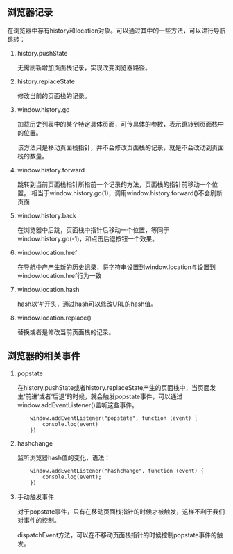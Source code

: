 <!--
 * @FileName: 
 * @Author: duxinyue
 * @Date: 2021-05-13 17:05:16
 * @LastEditors: duxinyue
 * @LastEditTime: 2021-05-13 17:25:10
 * @FilePath: \router\router.md
 * @Description: 
-->
## 浏览器记录

在浏览器中存有history和location对象。可以通过其中的一些方法，可以进行导航跳转：

1. history.pushState
   
   无需刷新增加页面栈记录，实现改变浏览器路径。

2. history.replaceState

    修改当前的页面栈的记录。

3. window.history.go

    加载历史列表中的某个特定具体页面，可传具体的参数，表示跳转到页面栈中的位置。

    该方法只是移动页面栈指针，并不会修改页面栈的记录，就是不会改动到页面栈的数量。

4. window.history.forward
   
    跳转到当前页面栈指针所指前一个记录的方法，页面栈的指针前移动一个位置。
    相当于window.history.go(1)，调用window.history.forward()不会刷新页面

5. window.history.back

    在浏览器中后跳，页面栈中指针后移动一个位置，等同于window.history.go(-1)，和点击后退按钮一个效果。

6. window.location.href

    在导航中产产生新的历史记录，将字符串设置到window.location与设置到window.location.href行为一致

7. window.location.hash

    hash以‘#’开头，通过hash可以修改URL的hash值。

8. window.location.replace()
   
    替换或者是修改当前页面栈的记录。


## 浏览器的相关事件

1. popstate
   
    在history.pushState或者history.replaceState产生的页面栈中，当页面发生‘前进’或者‘后退’的时候，就会触发popstate事件，可以通过window.addEventListener()监听这些事件。
    ```
        window.addEventListener("popstate", function (event) {
            console.log(event)
        })
    ```

2. hashchange
   
    监听浏览器hash值的变化，语法：
    ```
        window.addEventListener("hashchange", function (event) {
            console.log(event);
        })
    ```

3. 手动触发事件
   
    对于popstate事件，只有在移动页面栈指针的时候才被触发，这样不利于我们对事件的控制。

    dispatchEvent方法，可以在不移动页面栈指针的时候控制popstate事件的触发。